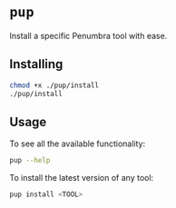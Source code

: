 # `pup`

Install a specific Penumbra tool with ease.

## Installing

```sh
chmod +x ./pup/install
./pup/install
```

## Usage

To see all the available functionality:

```sh
pup --help
```

To install the latest version of any tool:

```sh
pup install <TOOL>
```
